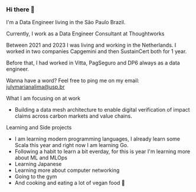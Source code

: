 ### Hi there 👋

I'm a Data Engineer living in the São Paulo Brazil.

Currently, I work as a Data Engineer Consultant at Thoughtworks

Between 2021 and 2023 I was living and working in the Netherlands. I worked in two companies Capgemini and then SustainCert both for 1 year.

Before that, I had worked in Vitta, PagSeguro and DP6 always as a data engineer.

Wanna have a word? Feel free to ping me on my email: julymarianalima@usp.br

What I am focusing on at work

- Building a data mesh architecture to enable digital verification of impact claims across carbon markets and value chains.
    
Learning and Side projects

- I am learning modern programming languages, I already learn some Scala this year and right now I am learning Go.
- Following a habit to learn a bit everday, for this is year I'm learning more about ML and MLOps
- Learning Japanese
- Learning more about computer networking
- Going to the gym
- And cooking and eating a lot of vegan food 🌱

